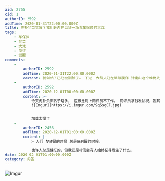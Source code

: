 ```yaml
---
aid: 2755
cid: 1
authorID: 2592
addTime: 2020-01-31T22:00:00.000Z
title: 虎扑韭菜觉醒？我们是否在见证一场弃车保帅的大戏
tags:
    - 车保帅
    - 韭菜
    - 大戏
    - 见证
    - 觉醒
comments:
    -
        authorID: 2592
        addTime: 2020-01-31T22:00:00.000Z
        content: 貌似帖子已经被删除了。 不过一大群人还在继续膜拜 钟南山这个维稳先锋
    -
        authorID: 2592
        addTime: 2020-02-01T00:00:00.000Z
        content: >-
            今天虎扑负面帖子略多， 应该是晚上网评员不工作。 网评员拿钱发帖祝，祝其感染没得救
            ![Imgur](https://i.imgur.com/9qSsgCT.jpg)


            加载太慢了
    -
        authorID: 2456
        addTime: 2020-02-01T01:00:00.000Z
        content: |-
            > 人们 梦转醒的时候 总是痛到醒的时候。

            也许人总是健忘的，但我还是相信会有人始终记得发生了什么。
date: 2020-02-01T01:00:00.000Z
category: 问答
---
```


![Imgur](https://i.imgur.com/gMv88iW.jpg)
